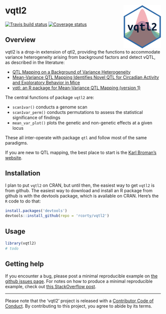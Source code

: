 
<!-- README.md is generated from README.Rmd. Please edit that file -->

# vqtl2 <a href='https://github.com/rcorty/vqtl2'><img src='man/figures/logo.png' align="right" height="139" /></a>

[![Travis build
status](https://travis-ci.org/rcorty/vqtl2.svg?branch=master)](https://travis-ci.org/rcorty/vqtl2)
[![Coverage
status](https://codecov.io/gh/rcorty/vqtl2/branch/master/graph/badge.svg)](https://codecov.io/github/rcorty/vqtl2?branch=master)

## Overview

vqtl2 is a drop-in extension of qtl2, providing the functions to
accommodate variance heterogeneity arising from background factors and
detect vQTL, as described in the literature:

  - [QTL Mapping on a Background of Variance
    Heterogeneity](http://www.g3journal.org/content/8/12/3767)
  - [Mean-Variance QTL Mapping Identifies Novel QTL for Circadian
    Activity and Exploratory Behavior in
    Mice](http://www.g3journal.org/content/8/12/3783)
  - [vqtl: an R package for Mean-Variance QTL Mapping
    (version 1)](http://www.g3journal.org/content/8/12/3757)

The central functions of package `vqtl2` are:

  - `scan1var()` conducts a genome scan
  - `scan1var_perm()` conducts permutations to assess the statistical
    significance of findings
  - `mean_var_plot()` plots the genetic and non-genetic effects at a
    given locus

These all inter-operate with package `qtl` and follow most of the same
paradigms.

If you are new to QTL mapping, the best place to start is the [Karl
Broman’s website](https://kbroman.org/).

## Installation

I plan to put `vqtl2` on CRAN, but until then, the easiest way to get
`vqtl2` is from github. The easiest way to download and install an R
package from github is with the devtools package, which is available on
CRAN. Here’s the `R` code to do that:

``` r
install.packages('devtools')
devtools::install_github(repo = 'rcorty/vqtl2')
```

## Usage

``` r
library(vqtl2)
# todo
```

## Getting help

If you encounter a bug, please post a minimal reproducible example on
[the github issues page](https://github.com/rcorty/vqtl2/issues). For
notes on how to produce a minimal reproducible example, check out [this
StackOverflow
post](https://stackoverflow.com/questions/5963269/how-to-make-a-great-r-reproducible-example?answertab=votes#tab-top).

-----

Please note that the ‘vqtl2’ project is released with a [Contributor
Code of Conduct](CODE_OF_CONDUCT.md). By contributing to this project,
you agree to abide by its terms.
